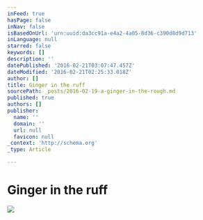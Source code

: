 ```yaml
---
inFeed: true
hasPage: false
inNav: false
isBasedOnUrl: 'urn:uuid:da3cc91a-e4a2-4a05-8d36-c390d8d9d713'
inLanguage: null
starred: false
keywords: []
description: ''
datePublished: '2016-02-21T03:07:47.457Z'
dateModified: '2016-02-21T02:25:33.018Z'
author: []
title: Ginger in the ruff
sourcePath: _posts/2016-02-19-a-ginger-in-the-rough.md
published: true
authors: []
publisher:
  name: ''
  domain: ''
  url: null
  favicon: null
_context: 'http://schema.org'
_type: Article

---
```

# Ginger in the ruff
![](https://the-grid-user-content.s3-us-west-2.amazonaws.com/90b1f64e-5edd-4645-bfe1-cc96b27d4e05.png)